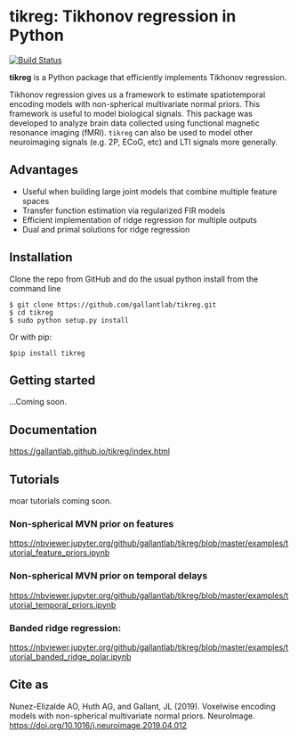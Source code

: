 # tikreg: Tikhonov regression in Python

[![Build Status](https://travis-ci.com/gallantlab/tikreg.svg?token=DG1xpt4Upohy9kdU6zzg&branch=master)](https://travis-ci.com/gallantlab/tikreg)

**tikreg** is a Python package that efficiently implements Tikhonov regression.

Tikhonov regression gives us a framework to estimate spatiotemporal encoding models with non-spherical multivariate normal priors. This framework is useful to model biological signals. This package was developed to analyze brain data collected using functional magnetic resonance imaging (fMRI). `tikreg`  can also be used to model other neuroimaging signals (e.g. 2P, ECoG, etc) and LTI signals more generally.

## Advantages
* Useful when building large joint models that combine multiple feature spaces
* Transfer function estimation via regularized FIR models
* Efficient implementation of ridge regression for multiple outputs
* Dual and primal solutions for ridge regression

## Installation
Clone the repo from GitHub and do the usual python install from the command line

```
$ git clone https://github.com/gallantlab/tikreg.git
$ cd tikreg
$ sudo python setup.py install
```

Or with pip:

```
$pip install tikreg
```

## Getting started

...Coming soon.

## Documentation

https://gallantlab.github.io/tikreg/index.html

## Tutorials

moar tutorials coming soon.

### Non-spherical MVN prior on features
https://nbviewer.jupyter.org/github/gallantlab/tikreg/blob/master/examples/tutorial_feature_priors.ipynb

### Non-spherical MVN prior on temporal delays
https://nbviewer.jupyter.org/github/gallantlab/tikreg/blob/master/examples/tutorial_temporal_priors.ipynb



### Banded ridge regression:
https://nbviewer.jupyter.org/github/gallantlab/tikreg/blob/master/examples/tutorial_banded_ridge_polar.ipynb


## Cite as
Nunez-Elizalde AO, Huth AG, and Gallant, JL (2019). Voxelwise encoding models with non-spherical multivariate normal priors. NeuroImage. https://doi.org/10.1016/j.neuroimage.2019.04.012

